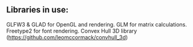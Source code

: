 ## Libraries in use:

GLFW3 & GLAD for OpenGL and rendering.
GLM for matrix calculations.
Freetype2 for font rendering.
Convex Hull 3D library (https://github.com/leomccormack/convhull_3d)